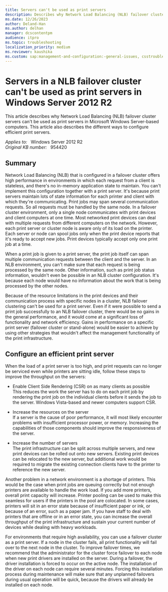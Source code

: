 ```yaml
---
title: Servers can't be used as print servers
description: Describes why Network Load Balancing (NLB) failover cluster servers can't be used as print servers in Microsoft Windows Server-based computers. Also describes the best practices for efficient print servers.
ms.date: 12/26/2023
author: Deland-Han
ms.author: delhan
manager: dcscontentpm
audience: itpro
ms.topic: troubleshooting
localization_priority: medium
ms.reviewer: kaushika
ms.custom: sap:management-and-configuration:-general-issues, csstroubleshoot
---
```

# Servers in a NLB failover cluster can't be used as print servers in Windows Server 2012 R2

This article describes why Network Load Balancing (NLB) failover cluster servers can't be used as print servers in Microsoft Windows Server-based computers. This article also describes the different ways to configure efficient print servers.

_Applies to:_ &nbsp; Windows Server 2012 R2  
_Original KB number:_ &nbsp; 954420

## Summary

Network Load Balancing (NLB) that is configured in a failover cluster offers high performance in environments in which each request from a client is stateless, and there's no in-memory application state to maintain. You can't implement this configuration together with a print server. It's because print servers maintain lots of state information for each printer and client with which they're communicating. Print jobs may span several communication requests. So all requests must be handled by the same node. In a failover cluster environment, only a single node communicates with print devices and client computers at one time. Most networked print devices can deal with multiple requests from different computers on the network. However, each print server or cluster node is aware only of its load on the printer. Each server or node can spool jobs only when the print device reports that it's ready to accept new jobs. Print devices typically accept only one print job at a time.

When a print job is given to a print server, the print job itself can span multiple communication requests between the client and the server. In an NLB environment, you can't make sure that each request is being processed by the same node. Other information, such as print job status information, wouldn't even be possible in an NLB cluster configuration. It's because each node would have no information about the work that is being processed by the other nodes.

Because of the resource limitations in the print devices and their communication process with specific nodes in a cluster, NLB failover clustering can't be used for a print server. Even if it were possible to send a print job successfully to an NLB failover cluster, there would be no gains in the general performance, and it would come at a significant loss of functionality and network efficiency. Gains in performance on a specific print server (failover cluster or stand-alone) would be easier to achieve by using other strategies that wouldn't affect the management functionality of the print infrastructure.

## Configure an efficient print server

When the load of a print server is too high, and print requests can no longer be serviced even while printers are sitting idle, follow these steps to improve the throughput on the servers:

- Enable Client Side Rendering (CSR) on as many clients as possible  
    This reduces the work the server has to do on each print job by rendering the print job on the individual clients before it sends the job to the server. Windows Vista-based and newer computers support CSR.

- Increase the resources on the server  
    If a server is the cause of poor performance, it will most likely encounter problems with insufficient processor power, or memory. Increasing the capabilities of those components should improve the responsiveness of the server.

- Increase the number of servers  
    The print infrastructure can be split across multiple servers, and new print devices can be rolled out onto new servers. Existing print devices can be relocated to the new server, but additional work would be required to migrate the existing connection clients have to the printer to reference the new server.

Another problem in a network environment is a shortage of printers. This would be the case when print jobs are queuing correctly but not enough printers are available to handle the work load. If you add more printers, overall print capacity will increase. Printer pooling can be used to make this seamless for users if the printers in the pool are colocated. In some cases, printers will sit in an error state because of insufficient paper or ink, or because of an error, such as a paper jam. If you have staff to deal with printers that are offline or in an error state, you can increase the overall throughput of the print infrastructure and sustain your current number of devices while dealing with heavy workloads.

For environments that require high availability, you can use a failover cluster as a print server. If a node in the cluster fails, all print functionality will fail over to the next node in the cluster. To improve failover times, we recommend that the administrator for the cluster force failover to each node when new print drivers are installed on the server. During a failover, the driver installation is forced to occur on the active node. The installation of the driver on each node can require several minutes. Forcing this installation process during maintenance will make sure that any unplanned failovers during usual operation will be quick, because the drivers will already be installed on each node.
